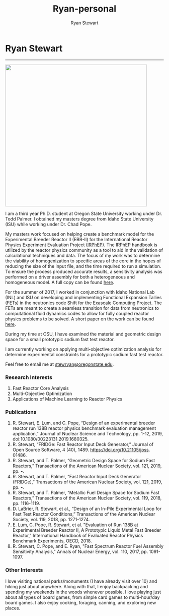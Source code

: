 ﻿---
title: Ryan-personal
layout: default
author: Ryan Stewart
---
# Ryan Stewart
--------------

<img src="{{ site.url }}users/stewryan/images/cover_picture.jpg" width="450">

I am a third year Ph.D. student at Oregon State University working under Dr. Todd Palmer. I obtained my masters degree from Idaho State University (ISU) while working under Dr. Chad Pope.

My masters work focused on helping create a benchmark model for the Experimental Breeder Reactor II (EBR-II) for the International Reactor Physics Experiment Evaluation Project ([IRPhEP](http://irphep.inl.gov/)). The IRPhEP handbook is utilized by the reactor physics community as a tool to aid in the validation of calculational techniques and data. The focus of my work was to determine the viability of homogenization to specific areas of the core in the hopes of reducing the size of the input file, and the time required to run a simulation. To ensure the process produced accurate results, a sensitivity analysis was performed on a driver assembly for both a heterogeneous and homogeneous model. A full copy can be found [here](./files/ryan_thesis.pdf).

For the summer of 2017, I worked in conjunction with Idaho National Lab (INL) and ISU on developing and implementing Functional Expansion Tallies (FETs) in the neutronics code Shift for the Exascale Computing Project. The FETs are meant to create a seamless transition for data from neutronics to computational fluid dynamics codes to allow for fully coupled reactor physics problems to be solved. A short paper on the work can be found [here](./files/Report.pdf).

During my time at OSU, I have examined the material and geometric design space for a small prototypic sodium fast test reactor.

I am currently working on applying multi-objective optimization analysis for determine experimental constraints for a prototypic sodium fast test reactor.

Feel free to email me at stewryan@oregonstate.edu.

### Research Interests
1. Fast Reactor Core Analysis
2. Multi-Objective Optimization
3. Applications of Machine Learning to Reactor Physics

### Publications
1. R. Stewart, E. Lum, and C. Pope, “Design of an experimental breeder reactor run 138B reactor	physics benchmark evaluation management application,” Journal of Nuclear Science and Technology, pp. 1-12, 2019, doi:10.1080/00223131.2019.1680325.
2. R. Stewart, “FRIDGe: Fast Reactor Input Deck Generator,” Journal of Open Source Software, 4 (40), 1489. https://doi.org/10.21105/joss. 01486.
3. R. Stewart, and T. Palmer, “Geometric Design Space for Sodium Fast Reactors,”	Transactions of 	the American Nuclear Society, vol. 121, 2019, pp. ***-***.
4. R. Stewart, and T. Palmer, “Fast Reactor Input Deck Generator (FRIDGe),” Transactions of the American Nuclear Society, vol. 121, 2019, pp. ***-***.
5. R. Stewart, and T. Palmer, “Metallic Fuel Design Space for Sodium Fast Reactors,” Transactions of the American Nuclear Society, vol. 119, 2018, pp. 1116-1119.
6. D. LaBrier, R. Stewart, et al., “Design of an In-Pile Experimental Loop for Fast Test Reactor Conditions,” Transactions of the American Nuclear Society, vol. 119, 2018, pp. 1271-1274.
7. E. Lum, C. Pope, R. Stewart, et al. "Evaluation of Run 138B at Experimental Breeder Reactor II, A Prototypic Liquid Metal Fast Breeder Reactor," International Handbook of Evaluated Reactor Physics Benchmark Experiments, OECD, 2018.
8. R. Stewart, C. Pope, and E. Ryan, "Fast Spectrum Reactor Fuel Assembly Sensitivity Analysis," Annals of Nuclear Energy, vol. 110, 2017, pp. 1091-1097.

### Other Interests

I love visiting national parks/monuments (I have already visit over 10) and hiking just about anywhere. Along with that, I enjoy backpacking and spending my weekends in the woods whenever possible. I love playing just about all types of board games, from simple card games to multi-hour/day board games. I also enjoy cooking, foraging, canning, and exploring new places.
